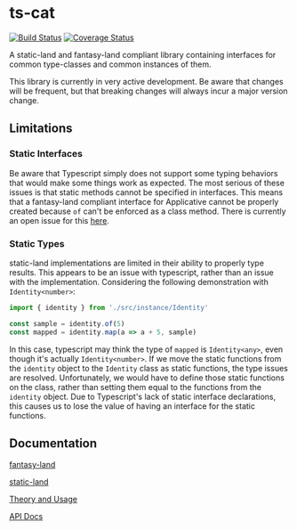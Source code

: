 # ts-cat

[![Build Status](https://travis-ci.org/williamareynolds/ts-cat.svg?branch=master)](https://travis-ci.org/williamareynolds/ts-cat)
[![Coverage Status](https://coveralls.io/repos/github/williamareynolds/ts-cat/badge.svg?branch=master)](https://coveralls.io/github/williamareynolds/ts-cat?branch=master)

A static-land and fantasy-land compliant library containing interfaces for common type-classes and
common instances of them.

This library is currently in very active development. Be aware that changes will be frequent, but
that breaking changes will always incur a major version change.

## Limitations

### Static Interfaces

Be aware that Typescript simply does not support some typing behaviors that would make some things
work as expected. The most serious of these issues is that static methods cannot be specified in
interfaces. This means that a fantasy-land compliant interface for Applicative cannot be properly
created because `of` can't be enforced as a class method. There is currently an open issue for this
[here][ts-static-interface].

### Static Types

static-land implementations are limited in their ability to properly type results. This appears to
be an issue with typescript, rather than an issue with the implementation. Considering the following
demonstration with `Identity<number>`:

```typescript
import { identity } from './src/instance/Identity'

const sample = identity.of(5)
const mapped = identity.map(a => a + 5, sample)
```

In this case, typescript may think the type of `mapped` is `Identity<any>`, even though it's actually
`Identity<number>`. If we move the static functions from the `identity` object to the `Identity`
class as static functions, the type issues are resolved. Unfortunately, we would have to define
those static functions on the class, rather than setting them equal to the functions from the
`identity` object. Due to Typescript's lack of static interface declarations, this causes us to
lose the value of having an interface for the static functions.

## Documentation

[fantasy-land][fantasy-land-doc]

[static-land][static-land-doc]

[Theory and Usage][theory-doc]

[API Docs][api-doc]

[api-doc]: https://williamareynolds.github.io/ts-cat/
[fantasy-land-doc]: https://github.com/fantasyland/fantasy-land
[static-land-doc]: https://github.com/fantasyland/static-land
[theory-doc]: https://github.com/williamareynolds/ts-cat/wiki
[ts-static-interface]: https://github.com/microsoft/TypeScript/issues/33892
